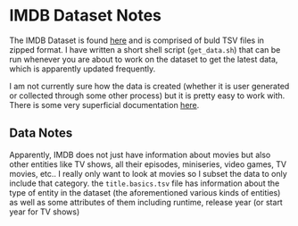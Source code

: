 # IMDB Dataset Notes

The IMDB Dataset is found [here](https://datasets.imdbws.com) and is comprised of buld TSV files in zipped format. I have written a short shell script (`get_data.sh`) that can be run whenever you are about to work on the dataset to get the latest data, which is apparently updated frequently.

I am not currently sure how the data is created (whether it is user generated or collected through some other process) but it is pretty easy to work with. There is some very superficial documentation [here](https://www.imdb.com/interfaces/).

## Data Notes 

Apparently, IMDB does not just have information about movies but also other entities like TV shows, all their episodes, miniseries, video games, TV movies, etc.. I really only want to look at movies so I subset the data to only include that category. the `title.basics.tsv` file has information about the type of entity in the dataset (the aforementioned various kinds of entities) as well as some attributes of them including runtime, release year (or start year for TV shows) 